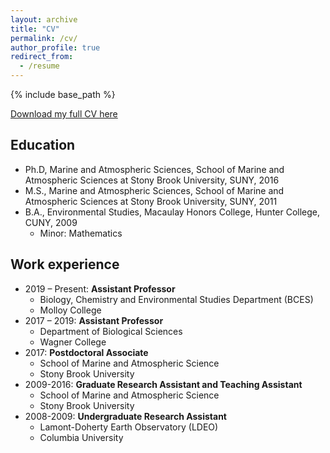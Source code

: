 ```yaml
---
layout: archive
title: "CV"
permalink: /cv/
author_profile: true
redirect_from:
  - /resume
---
```


{% include base_path %}

[Download my full CV here](http://lizsuter.github.io/files/CV.pdf)

## Education

* Ph.D, Marine and Atmospheric Sciences, School of Marine and Atmospheric Sciences at Stony Brook University, SUNY, 2016
* M.S., Marine and Atmospheric Sciences, School of Marine and Atmospheric Sciences at Stony Brook University, SUNY, 2011
* B.A., Environmental Studies, Macaulay Honors College, Hunter College, CUNY, 2009
	* Minor: Mathematics



## Work experience

* 2019 – Present: **Assistant Professor**
	* Biology, Chemistry and Environmental Studies Department (BCES)
	* Molloy College
* 2017 – 2019: **Assistant Professor**
	* Department of Biological Sciences
	* Wagner College
* 2017:	**Postdoctoral Associate**
	* School of Marine and Atmospheric Science
	* Stony Brook University
* 2009-2016: **Graduate Research Assistant and Teaching Assistant**
	* School of Marine and Atmospheric Science
	* Stony Brook University
* 2008-2009: **Undergraduate Research Assistant**
	* Lamont-Doherty Earth Observatory (LDEO)
	* Columbia University
